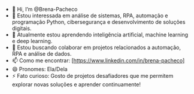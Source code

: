 - 👋 Hi, I’m @Brena-Pacheco
- 👀 Estou interessada em análise de sistemas, RPA, automação e programação Python, cibersegurança e desenvolvimento de soluções digitais.
- 🌱 Atualmente estou aprendendo inteligência artificial, machine learning e deep learning.
- 💞️ Estou buscando colaborar em projetos relacionados a automação, RPA e análise de dados.
- 📫 Como me encontrar: [https://www.linkedin.com/in/brena-pacheco]
- 😄 Pronomes: Ela/Dela
- ⚡ Fato curioso: Gosto de projetos desafiadores que me permitem explorar novas soluções e aprender continuamente!


<!---
Brena-Pacheco/Brena-Pacheco is a ✨ special ✨ repository because its `README.md` (this file) appears on your GitHub profile.
You can click the Preview link to take a look at your changes.
--->
